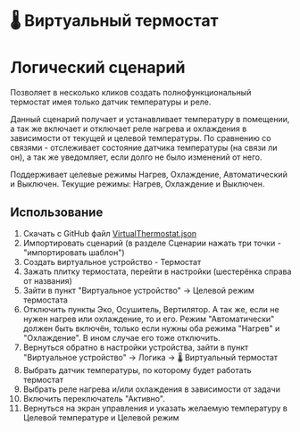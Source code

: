 # 🌡️ Виртуальный термостат
# Логический сценарий

Позволяет в несколько кликов создать полнофункциональный термостат имея только датчик температуры и реле.

Данный сценарий получает и устанавливает температуру в помещении, а так же включает и отключает реле нагрева и охлаждения в зависимости от текущей и целевой температуры.
По сравнению со связями - отслеживает состояние датчика температуры (на связи ли он), а так же уведомляет, если долго не было изменений от него.

Поддерживает целевые режимы Нагрев, Охлаждение, Автоматический и Выключен. Текущие режимы: Нагрев, Охлаждение и Выключен.


## Использование
1. Cкачать с GitHub файл [VirtualThermostat.json](https://raw.githubusercontent.com/KirillAshikhmin/Sprut.Hub_Tools/refs/heads/main/VirtualThermostat/VirtualThermostat.json "VirtualThermostat.json")
2. Импортировать сценарий (в разделе Сценарии нажать три точки - "импортировать шаблон")
3. Создать виртуальное устройство - Термостат
4. Зажать плитку термостата, перейти в настройки (шестерёнка справа от названия) 
5. Зайти в пункт "Виртуальное устройство" -> Целевой режим термостата
6. Отключить пункты Эко, Осушитель, Вертилятор. А так же, если не нужен нагрев или охлаждение, то и его. Режим "Автоматически" должен быть включён, только если нужны оба режима "Нагрев" и "Охлаждение". В ином случае его тоже отключить.
7. Вернуться обратно в настройки устройства, зайти в пункт "Виртуальное устройство" -> Логика -> 🌡️ Виртуальный термостат
8. Выбрать датчик температуры, по которому будет работать термостат
9. Выбрать реле нагрева и/или охлаждения в зависимости от задачи 
10. Включить переключатель "Активно".
11. Вернуться на экран управления и указать желаемую температуру в Целевой температуре и Целевой режим